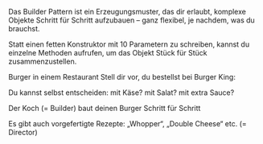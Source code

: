Das Builder Pattern ist ein Erzeugungsmuster, das dir erlaubt, komplexe Objekte Schritt für Schritt aufzubauen – ganz flexibel, je nachdem, was du brauchst.

Statt einen fetten Konstruktor mit 10 Parametern zu schreiben, kannst du einzelne Methoden aufrufen, um das Objekt Stück für Stück zusammenzustellen.


Burger in einem Restaurant
Stell dir vor, du bestellst bei Burger King:

Du kannst selbst entscheiden: mit Käse? mit Salat? mit extra Sauce?

Der Koch (= Builder) baut deinen Burger Schritt für Schritt

Es gibt auch vorgefertigte Rezepte: „Whopper“, „Double Cheese“ etc. (= Director)
